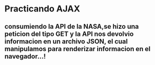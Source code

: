 # Practicando AJAX

## consumiendo la API de la NASA,se hizo una peticion del tipo GET y la API nos devolvio informacion en un archivo JSON, el cual manipulamos para renderizar informacion en el navegador...!
